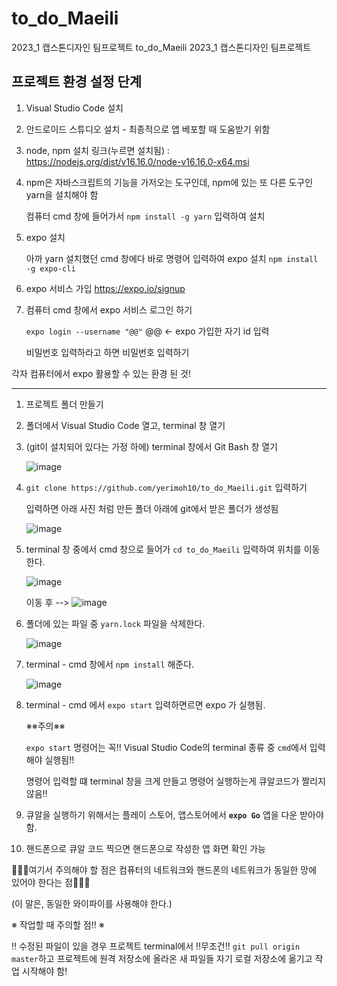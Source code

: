 # to_do_Maeili
2023_1 캡스톤디자인 팀프로젝트
 to_do_Maeili
2023_1 캡스톤디자인 팀프로젝트

## 프로젝트 환경 설정 단계
1. Visual Studio Code 설치
2. 안드로이드 스튜디오 설치 - 최종적으로 앱 베포할 때 도움받기 위함 
3. node, npm 설치
   링크(누르면 설치됨) : https://nodejs.org/dist/v16.16.0/node-v16.16.0-x64.msi
4. npm은 자바스크립트의 기능을 가저오는 도구인데, npm에 있는 또 다른 도구인 yarn을 설치해야 함

   컴퓨터 cmd 창에 들어가서 `npm install -g yarn` 입력하여 설치 
5. expo 설치

   아까 yarn 설치했던 cmd 창에다 바로 명령어 입력하여 expo 설치 
  `npm install -g expo-cli`

6. expo 서비스 가입  https://expo.io/signup
7. 컴퓨터 cmd 창에서 expo 서비스 로그인 하기

    `expo login --username "@@"` @@ ← expo 가입한 자기 id 입력

    비밀번호 입력하라고 하면 비밀번호 입력하기

각자 컴퓨터에서 expo 활용할 수 있는 환경 된 것! 


---
1. 프로젝트 폴더 만들기

2. 폴더에서 Visual Studio Code 열고, terminal 창 열기
3. (git이 설치되어 있다는 가정 하에) terminal 창에서 Git Bash 창 열기 

   ![image](https://user-images.githubusercontent.com/88430021/231846204-0dfa7d12-5688-477d-b94d-789e49eabba2.png)

4. `git clone https://github.com/yerimoh10/to_do_Maeili.git` 입력하기
   
   입력하면 아래 사진 처럼 만든 폴더 아래에 git에서 받은 폴더가 생성됨
   
   ![image](https://user-images.githubusercontent.com/88430021/231846713-e51398c5-71af-4288-b794-cfb7faa088da.png)

5. terminal 창 중에서 cmd 창으로 들어가 `cd to_do_Maeili` 입력하여 위치를 이동한다.
   
   ![image](https://user-images.githubusercontent.com/88430021/231847045-4f36cb33-bcb9-4ed9-951d-21d982d7a61b.png)
   
   이동 후  --> ![image](https://user-images.githubusercontent.com/88430021/231847524-d760df98-366f-4cb2-ac7e-94d83da15fcb.png)


6. 폴더에 있는 파일 중 `yarn.lock` 파일을 삭제한다.
   
   ![image](https://user-images.githubusercontent.com/88430021/231847787-99717748-bc08-4486-aec0-68978a0211ae.png)

7. terminal - cmd 창에서 `npm install` 해준다.
   
   ![image](https://user-images.githubusercontent.com/88430021/231848100-a1eb9ed9-286f-43b2-b6c6-2f70ed7a43a3.png)


8. terminal - cmd 에서 `expo start` 입력하면르면 expo 가 실행됨. 

   ※※주의※※ 

   `expo start` 명령어는 꼭!! Visual Studio Code의 terminal 종류 중 `cmd`에서 입력해야 실행됨!! 
   
   명령어 입력할 떄 terminal 창을 크게 만들고 명령어 실행하는게 큐알코드가 짤리지 않음!! 

9. 큐알을 실행하기 위해서는 플레이 스토어, 앱스토어에서 **`expo Go`** 앱을 다운 받아야 함. 
10. 핸드폰으로 큐알 코드 찍으면 핸드폰으로 작성한 앱 화면 확인 가능

   🌟🌟🌟여기서 주의해야 할 점은 컴퓨터의 네트워크와 핸드폰의 네트워크가 동일한 망에 있어야 한다는 점🌟🌟🌟 
   
   (이 말은, 동일한 와이파이를 사용해야 한다.)
   
 ※ 작업할 때 주의할 점!! ※
 
 ‼️ 수정된 파일이 있을 경우 프로젝트 terminal에서 ‼️무조건‼️ `git pull origin master`하고 프로젝트에 원격 저장소에 올라온 새 파일들 자기 로컬 저장소에 옮기고 작업 시작해야 함! 
   
